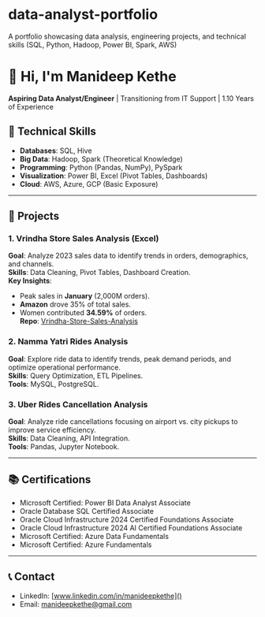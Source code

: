 # data-analyst-portfolio
A portfolio showcasing data analysis, engineering projects, and technical skills (SQL, Python, Hadoop, Power BI, Spark, AWS)

# 👋 Hi, I'm Manideep Kethe  
**Aspiring Data Analyst/Engineer** | Transitioning from IT Support | 1.10 Years of Experience  

## 🚀 **Technical Skills**  
- **Databases**: SQL, Hive  
- **Big Data**: Hadoop, Spark (Theoretical Knowledge)  
- **Programming**: Python (Pandas, NumPy), PySpark  
- **Visualization**: Power BI, Excel (Pivot Tables, Dashboards)  
- **Cloud**: AWS, Azure, GCP (Basic Exposure)  

---

## 📂 **Projects**  

### 1. Vrindha Store Sales Analysis (Excel)  
**Goal**: Analyze 2023 sales data to identify trends in orders, demographics, and channels.  
**Skills**: Data Cleaning, Pivot Tables, Dashboard Creation.  
**Key Insights**:  
  - Peak sales in **January** (2,000M orders).  
  - **Amazon** drove 35% of total sales.  
  - Women contributed **34.59%** of orders.  
**Repo**: [Vrindha-Store-Sales-Analysis](./Projects/Vrindha-Store-Sales-Analysis)  

### 2. Namma Yatri Rides Analysis  
**Goal**: Explore ride data to identify trends, peak demand periods, and optimize operational performance.  
**Skills**: Query Optimization, ETL Pipelines.  
**Tools**: MySQL, PostgreSQL.  

### 3. Uber Rides Cancellation Analysis  
**Goal**: Analyze ride cancellations focusing on airport vs. city pickups to improve service efficiency.  
**Skills**: Data Cleaning, API Integration.  
**Tools**: Pandas, Jupyter Notebook.


---

## 📚 **Certifications**
- Microsoft Certified: Power BI Data Analyst Associate
- Oracle Database SQL Certified Associate
- Oracle Cloud Infrastructure 2024 Certified Foundations Associate
- Oracle Cloud Infrastructure 2024 AI Certified Foundations Associate
- Microsoft Certified: Azure Data Fundamentals
- Microsoft Certified: Azure Fundamentals

---

## 📞 **Contact**  
- LinkedIn: [www.linkedin.com/in/manideepkethe]()  
- Email: [manideepkethe@gmail.com]()  
